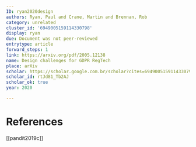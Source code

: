 ```yaml
---
ID: ryan2020design
authors: Ryan, Paul and Crane, Martin and Brennan, Rob
category: unrelated
cluster_id: '6949005159114330798'
display: ryan
due: Document was not peer-reviewed
entrytype: article
forward_steps: 1
link: https://arxiv.org/pdf/2005.12138
name: Design challenges for GDPR RegTech
place: arXiv
scholar: https://scholar.google.com.br/scholar?cites=6949005159114330798&as_sdt=2005&sciodt=0,5&hl=en
scholar_id: rtJd81_Tb2AJ
scholar_ok: true
year: 2020

---
```


# References

[[pandit2019c]]
